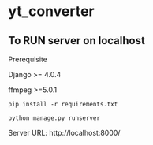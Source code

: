 # yt_converter
## To RUN server on localhost

Prerequisite

Django >= 4.0.4

ffmpeg >=5.0.1

```
pip install -r requirements.txt 

python manage.py runserver
```
Server URL: http://localhost:8000/
